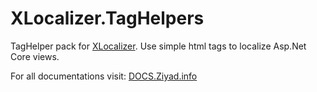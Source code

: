 # XLocalizer.TagHelpers
TagHelper pack for [XLocalizer](https://github.com/LazZiya/XLocalizer). Use simple html tags to localize Asp.Net Core views.

For all documentations visit: [DOCS.Ziyad.info](http://docs.ziyad.info/XLocalizer/localizing-views.md)

